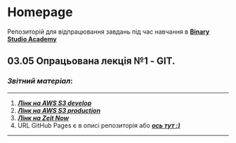 # Homepage
Репозиторій для відпрацювання завдань під час навчання в **[Binary Studio Academy](https://study.binary-studio.com/)**

## 03.05 Опрацьована лекція №1 - GIT.
### _Звітний_ _матеріал_:
---
1. ***[Лінк на AWS S3 develop](http://yrpryhoda-staging.s3-website.eu-central-1.amazonaws.com/)***
2. ***[Лінк на AWS S3 production](http://yrpryhoda-production.s3-website.eu-central-1.amazonaws.com/)***
3. ***[Лінк на Zeit Now](https://homepage-4sdvxi8cj.now.sh/)***
3. URL GitHub Pages є в описі репозиторія або  ***[ось тут :)](https://yrpryhoda.github.io/homepage/)***
---
